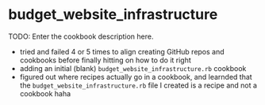 # budget_website_infrastructure

TODO: Enter the cookbook description here.
* tried and failed 4 or 5 times to align creating GitHub repos and cookbooks before finally hitting on how to do it right
* adding an initial (blank) `budget_website_infrastructure.rb` cookbook
* figured out where recipes actually go in a cookbook, and learnded that the `budget_website_infrastructure.rb` file I created is a recipe and not a cookbook haha